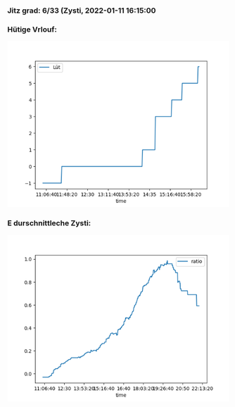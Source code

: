 ### Jitz grad: 6/33 (Zysti, 2022-01-11 16:15:00

### Hütige Vrlouf:
![Graph](Today.png)

### E durschnittleche Zysti:
![Graph](Zysti.png)